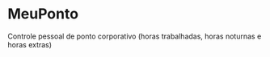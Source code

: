 MeuPonto
========

Controle pessoal de ponto corporativo (horas trabalhadas, horas noturnas e horas extras)
